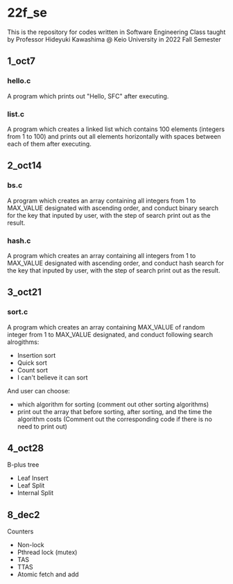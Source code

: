 # 22f_se
This is the repository for codes written in Software Engineering Class taught by Professor Hideyuki Kawashima @ Keio University in 2022 Fall Semester

## 1_oct7
### hello.c
A program which prints out "Hello, SFC" after executing.

### list.c
A program which creates a linked list which contains 100 elements (integers from 1 to 100) and prints out all elements horizontally with spaces between each of them after executing.

## 2_oct14
### bs.c
A program which creates an array containing all integers from 1 to MAX_VALUE designated with ascending order, and conduct binary search for the key that inputed by user, with the step of search print out as the result.

### hash.c
A program which creates an array containing all integers from 1 to MAX_VALUE designated with ascending order, and conduct hash search for the key that inputed by user, with the step of search print out as the result.

## 3_oct21
### sort.c
A program which creates an array containing MAX_VALUE of random integer from 1 to MAX_VALUE designated, and conduct following search alrogithms:

* Insertion sort
* Quick sort
* Count sort
* I can't believe it can sort

And user can choose:

* which algorithm for sorting (comment out other sorting algorithms)
* print out the array that before sorting, after sorting, and the time the algorithm costs (Comment out the corresponding code if there is no need to print out)

## 4_oct28
B-plus tree
* Leaf Insert
* Leaf Split
* Internal Split

## 8_dec2
Counters
* Non-lock
* Pthread lock (mutex)
* TAS
* TTAS
* Atomic fetch and add
